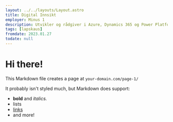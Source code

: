 ```yaml
---
layout: ../../layouts/Layout.astro
title: Digital Innsikt
employer: Minus 1 
description: Utvikler og rådgiver i Azure, Dynamics 365 og Power Platform
tags: [lapskaus]
fromdate: 2023.01.27
todate: null
---
```


# Hi there!

This Markdown file creates a page at `your-domain.com/page-1/`

It probably isn't styled much, but Markdown does support:
- **bold** and _italics._
- lists
- [links](https://astro.build)
- and more!